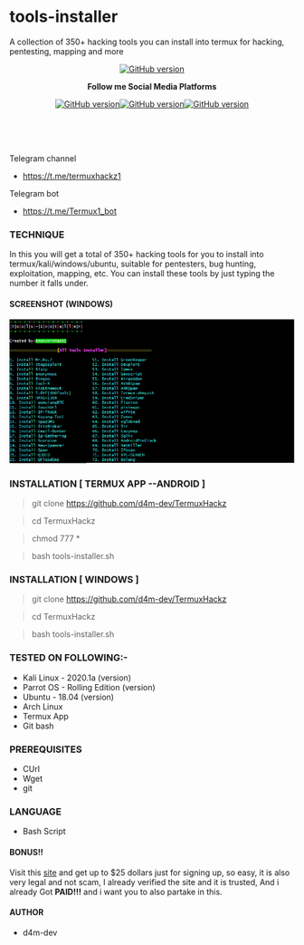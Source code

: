 # tools-installer
A collection of 350+ hacking tools you can install into termux for hacking, pentesting, mapping and more

<p align="center">
<a href="https://github.com/TermuxHackz/tools-installer/releases"><img title="GitHub version" src="https://img.shields.io/badge/version-2.2-blue" ></a>  
</p>
<p align="center">
  <b> Follow me Social Media Platforms </b>
</p>
<p align="center">
<a href="https://www.facebook.com/AnonyminHack5"><img title="GitHub version" src="https://img.shields.io/badge/-Facebook-blue" ></a><a href="https://www.youtube.com/channel/GamerLinks"><img title="GitHub version" src="https://img.shields.io/badge/-youtube-red" ></a><a href="https://twitter.com/AnonyminHack5?lang=en"><img title="GitHub version" src="https://img.shields.io/badge/-Twitter-blue" ></a>
</p>
<br>
<br>
<br>

Telegram channel
* https://t.me/termuxhackz1

Telegram bot
* https://t.me/Termux1_bot


### TECHNIQUE
In this you will get a total of 350+ hacking tools for you to install into termux/kali/windows/ubuntu, suitable for pentesters, bug hunting, exploitation, mapping, etc. You can install these tools by just typing the number it falls under.

#### SCREENSHOT (WINDOWS)
<img src="https://github.com/d4m-dev/TermuxHackz/blob/master/tools-Installer.PNG"/>

<br>



### INSTALLATION [ TERMUX APP --ANDROID ]
> git clone https://github.com/d4m-dev/TermuxHackz

> cd TermuxHackz

> chmod 777 *

> bash tools-installer.sh


### INSTALLATION [ WINDOWS ]
> git clone https://github.com/d4m-dev/TermuxHackz

> cd TermuxHackz

> bash tools-installer.sh

### TESTED ON FOLLOWING:-
* Kali Linux - 2020.1a (version)
* Parrot OS - Rolling Edition (version)
* Ubuntu - 18.04 (version)
* Arch Linux
* Termux App
* Git bash 

### PREREQUISITES
* CUrl
* Wget
* git

### LANGUAGE 
* Bash Script

#### BONUS!!
Visit this <a href="https://bit.ly/3tzpBC2" target="_blank">site</a> and get up to $25 dollars just for signing up, so easy, it is also very legal and not scam, I already verified the site and it is trusted, And i already Got <b>PAID!!!</b> and i want you to also partake in this.

#### AUTHOR
* d4m-dev
